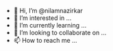 - 👋 Hi, I’m @nilamnazirkar
- 👀 I’m interested in ...
- 🌱 I’m currently learning ...
- 💞️ I’m looking to collaborate on ...
- 📫 How to reach me ...

<!---
nilamnazirkar/nilamnazirkar is a ✨ special ✨ repository because its `README.md` (this file) appears on your GitHub profile.
You can click the Preview link to take a look at your changes.
--->

